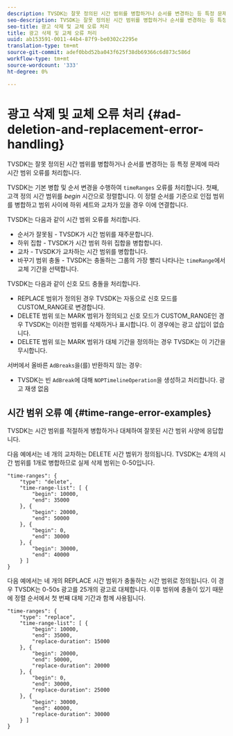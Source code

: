 ```yaml
---
description: TVSDK는 잘못 정의된 시간 범위를 병합하거나 순서를 변경하는 등 특정 문제에 따라 시간 범위 오류를 처리합니다.
seo-description: TVSDK는 잘못 정의된 시간 범위를 병합하거나 순서를 변경하는 등 특정 문제에 따라 시간 범위 오류를 처리합니다.
seo-title: 광고 삭제 및 교체 오류 처리
title: 광고 삭제 및 교체 오류 처리
uuid: ab153591-0011-44b4-87f9-be0302c2295e
translation-type: tm+mt
source-git-commit: adef0bbd52ba043f625f38db69366c6d873c586d
workflow-type: tm+mt
source-wordcount: '333'
ht-degree: 0%

---
```



# 광고 삭제 및 교체 오류 처리 {#ad-deletion-and-replacement-error-handling}

TVSDK는 잘못 정의된 시간 범위를 병합하거나 순서를 변경하는 등 특정 문제에 따라 시간 범위 오류를 처리합니다.

TVSDK는 기본 병합 및 순서 변경을 수행하여 `timeRanges` 오류를 처리합니다. 첫째, 고객 정의 시간 범위를 *begin* 시간으로 정렬합니다. 이 정렬 순서를 기준으로 인접 범위를 병합하고 범위 사이에 하위 세트와 교차가 있을 경우 이에 연결합니다.

TVSDK는 다음과 같이 시간 범위 오류를 처리합니다.

* 순서가 잘못됨 - TVSDK가 시간 범위를 재주문합니다.
* 하위 집합 - TVSDK가 시간 범위 하위 집합을 병합합니다.
* 교차 - TVSDK가 교차하는 시간 범위를 병합합니다.
* 바꾸기 범위 충돌 - TVSDK는 충돌하는 그룹의 가장 빨리 나타나는 `timeRange`에서 교체 기간을 선택합니다.

TVSDK는 다음과 같이 신호 모드 충돌을 처리합니다.

* REPLACE 범위가 정의된 경우 TVSDK는 자동으로 신호 모드를 CUSTOM_RANGE로 변경합니다.
* DELETE 범위 또는 MARK 범위가 정의되고 신호 모드가 CUSTOM_RANGE인 경우 TVSDK는 이러한 범위를 삭제하거나 표시합니다. 이 경우에는 광고 삽입이 없습니다.
* DELETE 범위 또는 MARK 범위가 대체 기간을 정의하는 경우 TVSDK는 이 기간을 무시합니다.

서버에서 올바른 `AdBreaks`을(를) 반환하지 않는 경우:

* TVSDK는 빈 `AdBreak`에 대해 `NOPTimelineOperation`을 생성하고 처리합니다. 광고 재생 없음

## 시간 범위 오류 예 {#time-range-error-examples}

TVSDK는 시간 범위를 적절하게 병합하거나 대체하여 잘못된 시간 범위 사양에 응답합니다.

다음 예에서는 네 개의 교차하는 DELETE 시간 범위가 정의됩니다. TVSDK는 4개의 시간 범위를 1개로 병합하므로 실제 삭제 범위는 0-50입니다.

```
"time-ranges": {
    "type": "delete",
    "time-range-list": [ {
        "begin": 10000,
        "end": 35000
    }, {
        "begin": 20000,
        "end": 50000
    }, {
        "begin": 0,
        "end": 30000
    }, {
        "begin": 30000,
        "end": 40000
    } ]
}
```

다음 예에서는 네 개의 REPLACE 시간 범위가 충돌하는 시간 범위로 정의됩니다. 이 경우 TVSDK는 0-50s 광고를 25개의 광고로 대체합니다. 이후 범위에 충돌이 있기 때문에 정렬 순서에서 첫 번째 대체 기간과 함께 사용됩니다.

```
"time-ranges": {
    "type": "replace",
    "time-range-list": [ {
        "begin": 10000,
        "end": 35000,
        "replace-duration": 15000
    }, {
        "begin": 20000,
        "end": 50000,
        "replace-duration": 20000
    }, {
        "begin": 0,
        "end": 30000,
        "replace-duration": 25000
    }, {
        "begin": 30000,
        "end": 40000,
        "replace-duration": 30000
    } ]
}
```
